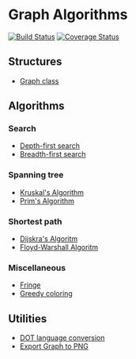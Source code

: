 Graph Algorithms
================

[![Build Status](https://travis-ci.org/caiopo/graph.svg?branch=master)](https://travis-ci.org/caiopo/graph) [![Coverage Status](https://coveralls.io/repos/github/caiopo/graph/badge.svg?branch=master)](https://coveralls.io/github/caiopo/graph?branch=master)

Structures
----------
- [Graph class](graph/graph.py)


Algorithms
----------
### Search
- [Depth-first search](graph/algorithm/search.py)
- [Breadth-first search](graph/algorithm/search.py)

### Spanning tree
- [Kruskal's Algorithm](graph/algorithm/spanning_tree.py)
- [Prim's Algorithm](graph/algorithm/spanning_tree.py)

### Shortest path
- [Dijskra's Algoritm](graph/algorithm/coloring.py)
- [Floyd-Warshall Algoritm](graph/algorithm/coloring.py)

### Miscellaneous
- [Fringe](graph/algorithm/fringe.py)
- [Greedy coloring](graph/algorithm/coloring.py)

Utilities
---------
- [DOT language conversion](graph/util/graphviz.py)
- [Export Graph to PNG](graph/util/graphviz.py)
